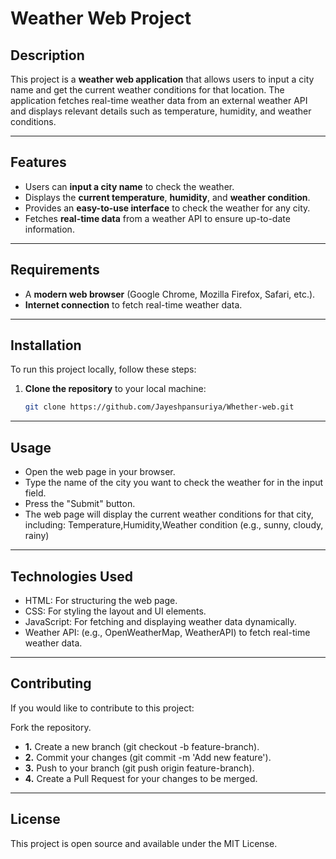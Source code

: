 # **Weather Web Project**

## **Description**

This project is a **weather web application** that allows users to input a city name and get the current weather conditions for that location. The application fetches real-time weather data from an external weather API and displays relevant details such as temperature, humidity, and weather conditions.

---

## **Features**

- Users can **input a city name** to check the weather.
- Displays the **current temperature**, **humidity**, and **weather condition**.
- Provides an **easy-to-use interface** to check the weather for any city.
- Fetches **real-time data** from a weather API to ensure up-to-date information.

---

## **Requirements**

- A **modern web browser** (Google Chrome, Mozilla Firefox, Safari, etc.).
- **Internet connection** to fetch real-time weather data.

---

## **Installation**

To run this project locally, follow these steps:

1. **Clone the repository** to your local machine:
   ```bash
   git clone https://github.com/Jayeshpansuriya/Whether-web.git
---
## **Usage**

- Open the web page in your browser.
- Type the name of the city you want to check the weather for in the input field.
- Press the "Submit" button.
- The web page will display the current weather conditions for that city, including: Temperature,Humidity,Weather condition (e.g., sunny, cloudy, rainy)
---
## **Technologies Used**
- HTML: For structuring the web page.
- CSS: For styling the layout and UI elements.
- JavaScript: For fetching and displaying weather data dynamically.
- Weather API: (e.g., OpenWeatherMap, WeatherAPI) to fetch real-time weather data.
---
## **Contributing**

If you would like to contribute to this project:

Fork the repository.
- **1.** Create a new branch (git checkout -b feature-branch).
- **2.** Commit your changes (git commit -m 'Add new feature').
- **3.** Push to your branch (git push origin feature-branch).
- **4.** Create a Pull Request for your changes to be merged.
---
## **License**
This project is open source and available under the MIT License.
